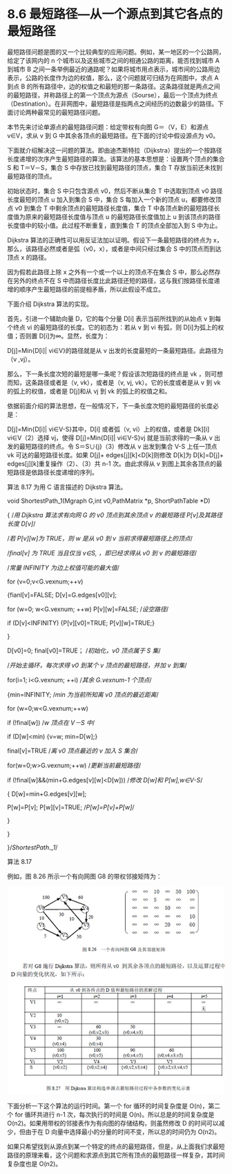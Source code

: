 # 8.6 最短路径—从一个源点到其它各点的最短路径

最短路径问题是图的又一个比较典型的应用问题。例如，某一地区的一个公路网，给定了该网内的 n 个城市以及这些城市之间的相通公路的距离，能否找到城市 A 到城市 B 之间一条举例最近的通路呢？如果将城市用点表示，城市间的公路用边表示，公路的长度作为边的权值，那么，这个问题就可归结为在网图中，求点 A 到点 B 的所有路径中，边的权值之和最短的那一条路径。这条路径就是两点之间的最短路径，并称路径上的第一个顶点为源点（Sourse），最后一个顶点为终点（Destination）。在非网图中，最短路径是指两点之间经历的边数最少的路径。下面讨论两种最常见的最短路径问题。

本节先来讨论单源点的最短路径问题：给定带权有向图 G＝（V，E）和源点 v∈V，求从 v 到 G 中其余各顶点的最短路径。在下面的讨论中假设源点为 v0。

下面就介绍解决这一问题的算法。即由迪杰斯特拉（Dijkstra）提出的一个按路径长度递增的次序产生最短路径的算法。该算法的基本思想是：设置两个顶点的集合 S 和 T＝V－S，集合 S 中存放已找到最短路径的顶点，集合 T 存放当前还未找到最短路径的顶点。

初始状态时，集合 S 中只包含源点 v0，然后不断从集合 T 中选取到顶点 v0 路径长度最短的顶点 u 加入到集合 S 中，集合 S 每加入一个新的顶点 u，都要修改顶点 v0 到集合 T 中剩余顶点的最短路径长度值，集合 T 中各顶点新的最短路径长度值为原来的最短路径长度值与顶点 u 的最短路径长度值加上 u 到该顶点的路径长度值中的较小值。此过程不断重复，直到集合 T 的顶点全部加入到 S 中为止。

Dijkstra 算法的正确性可以用反证法加以证明。假设下一条最短路径的终点为 x，那么，该路径必然或者是弧（v0，x），或者是中间只经过集合 S 中的顶点而到达顶点 x 的路径。

因为假若此路径上除 x 之外有一个或一个以上的顶点不在集合 S 中，那么必然存在另外的终点不在 S 中而路径长度比此路径还短的路径，这与我们按路径长度递增的顺序产生最短路径的前提相矛盾，所以此假设不成立。

下面介绍 Dijkstra 算法的实现。

首先，引进一个辅助向量 D，它的每个分量 D[i] 表示当前所找到的从始点 v 到每个终点 vi 的最短路径的长度。它的初态为：若从 v 到 vi 有弧，则 D[i]为弧上的权值；否则置 D[i]为∞。显然，长度为：

D[j]=Min{D[i]| vi∈V}的路径就是从 v 出发的长度最短的一条最短路径。此路径为（v ,vj）。

那么，下一条长度次短的最短是哪一条呢？假设该次短路径的终点是 vk ，则可想而知，这条路径或者是（v, vk），或者是（v, vj, vk）。它的长度或者是从 v 到 vk 的弧上的权值，或者是 D[j]和从 vj 到 vk 的弧上的权值之和。

依据前面介绍的算法思想，在一般情况下，下一条长度次短的最短路径的长度必是：

D[j]=Min{D[i]| vi∈V-S}其中，D[i] 或者弧（v, vi）上的权值，或者是 Dk][i] vi∈V（2）选择 vj，使得 D[j]=Min{D[i]| vi∈V-S}vj 就是当前求得的一条从 v 出发的最短路径的终点。令 S＝S∪{j}（3）修改从 v 出发到集合 V-S 上任一顶点 vk 可达的最短路径长度。如果 D[j]+ edges[j][k]<D[k]则修改 D[k]为 D[k]=D[j]+ edges[j][k]重复操作（2）、（3）共 n-1 次。由此求得从 v 到图上其余各顶点的最短路径是依路径长度递增的序列。

算法 8.17 为用 C 语言描述的 Dijkstra 算法。

void ShortestPath_1(Mgraph G,int v0,PathMatrix *p, ShortPathTable *D)

{ /*用 Dijkstra 算法求有向网 G 的 v0 顶点到其余顶点 v 的最短路径 P[v]及其路径长度 D[v]*/

/*若 P[v][w]为 TRUE，则 w 是从 v0 到 v 当前求得最短路径上的顶点*/

/*final[v] 为 TRUE 当且仅当 v∈S, ，即已经求得从 v0 到 v 的最短路径*/

/*常量 INFINITY 为边上权值可能的最大值*/

for (v=0;v<G.vexnum;++v)

{fianl[v]=FALSE; D[v]=G.edges[v0][v];

for (w=0; w<G.vexnum; ++w) P[v][w]=FALSE; /*设空路径*/

if (D[v]<INFINITY) {P[v][v0]=TRUE; P[v][w]=TRUE;}

}

D[v0]=0; final[v0]=TRUE； /*初始化，v0 顶点属于 S 集*/

/*开始主循环，每次求得 v0 到某个 v 顶点的最短路径，并加 v 到集*/

for(i=1; i<G.vexnum; ++i) /*其余 G.vexnum-1 个顶点*/

{min=INFINITY; /*min 为当前所知离 v0 顶点的最近距离*/

for (w=0;w<G.vexnum;++w)

if (!final[w]) /*w 顶点在 V－S 中*/

if (D[w]<min) {v=w; min=D[w];}

final[v]=TRUE /*离 v0 顶点最近的 v 加入 S 集合*/

for(w=0;w>G.vexnum;++w) /*更新当前最短路径*/

if (!final[w]&&(min+G.edges[v][w]<D[w])) /*修改 D[w]和 P[w],w∈V-S*/

{ D[w]=min+G.edges[v][w];

P[w]=P[v]; P[w][v]=TRUE; /*P[w]=P[v]+P[w]*/

}

}

}/*ShortestPath._1*/

算法 8.17

例如，图 8.26 所示一个有向网图 G8 的带权邻接矩阵为：

![](img/02ebf949db6e5239e20c5a282bf334b3.jpg)

下面分析一下这个算法的运行时间。第一个 for 循环的时间复杂度是 O(n)，第二个 for 循环共进行 n-1 次，每次执行的时间是 O(n)。所以总是的时间复杂度是 O(n2)。如果用带权的邻接表作为有向图的存储结构，则虽然修改 D 的时间可以减少，但由于在 D 向量中选择最小的分量的时间不变，所以总的时间仍为 O(n2)。

如果只希望找到从源点到某一个特定的终点的最短路径，但是，从上面我们求最短路径的原理来看，这个问题和求源点到其它所有顶点的最短路径一样复杂，其时间复杂度也是 O(n2)。